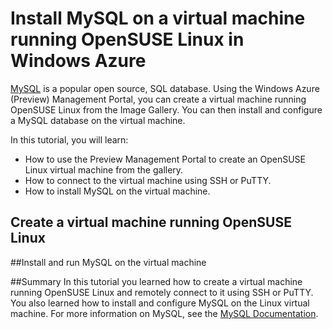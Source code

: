 # Install MySQL on a virtual machine running OpenSUSE Linux in Windows Azure

[MySQL][MySQL] is a popular open source, SQL database.  Using the Windows Azure (Preview) Management Portal, you can create a virtual machine running OpenSUSE Linux from the Image Gallery.  You can then install and configure a MySQL database on the virtual machine.

In this tutorial, you will learn:

- How to use the Preview Management Portal to create an OpenSUSE Linux virtual machine from the gallery.
- How to connect to the virtual machine using SSH or PuTTY.
- How to install MySQL on the virtual machine.

## Create a virtual machine running OpenSUSE Linux

<div chunk="../Chunks/create-and-configure-opensuse-vm-in-portal.md" />

##Install and run MySQL on the virtual machine

<div chunk="../Chunks/install-and-run-mysql-on-opensuse-vm.md" />

##Summary
In this tutorial you learned how to create a virtual machine running OpenSUSE Linux and remotely connect to it using SSH or PuTTY.  You also learned how to install and configure MySQL on the Linux virtual machine.  For more information on MySQL, see the [MySQL Documentation][MySQLDocs].



[MySQLDocs]: http://dev.mysql.com/doc/
[MySQL]: http://www.mysql.com

